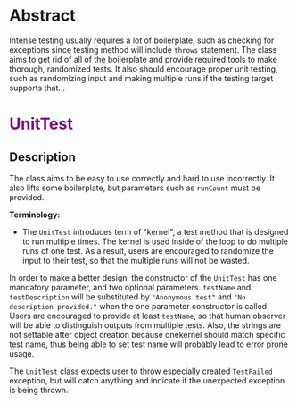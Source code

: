 # Abstract
Intense testing usually requires a lot of boilerplate, such as checking for exceptions since testing method will include `throws` statement. The class aims to get rid of all of the boilerplate and provide required tools to make thorough, randomized tests. It also should encourage proper unit testing, such as randomizing input and making multiple runs if the testing target supports that. . 

# <font color="purple">UnitTest</font>

## Description

The class aims to be easy to use correctly and hard to use incorrectly. It also lifts some boilerplate, but parameters such as `runCount` must be provided.
 
 **Terminology:**
 
  - The `UnitTest` introduces term of "kernel", a test method that is designed to run multiple times. The kernel is used inside of the loop to do multiple runs of one test. As a result, users are encouraged to randomize the input to their test, so that the multiple runs will not be wasted.
 
 In order to make a better design, the constructor of the `UnitTest` has one mandatory parameter, and two optional parameters. `testName` and `testDescription` will be substituted by `"Anonymous test"` and `"No description provided."` when the one parameter constructor is called. Users are encouraged to provide at least `testName`, so that human observer will be able to distinguish outputs from multiple tests. Also, the strings are not settable after object creation because  onekernel should match specific test name, thus being able to set test name will probably lead to error prone usage. 

The `UnitTest` class expects user to throw especially created `TestFailed` exception, but will catch anything and indicate if the unexpected exception is being thrown.
